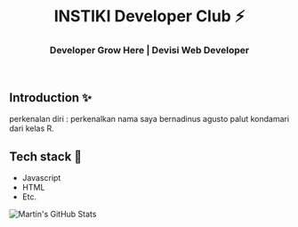 <div align="center">
  <h1>INSTIKI Developer Club ⚡</h1>
  <h3>Developer Grow Here | Devisi Web Developer</h3>
</div>

<br>

## Introduction ✨

perkenalan diri :
perkenalkan nama saya bernadinus agusto palut kondamari dari kelas R.

## Tech stack 🚀

- Javascript
- HTML
- Etc.

<img align="center" src="https://github-readme-stats.vercel.app/api?username=Agustopalut&show_icons=true&line_height=27&count_private=true&title_color=ffffff&text_color=c9cacc&icon_color=2bbc8a&bg_color=1d1f21" alt="Martin's GitHub Stats" />
